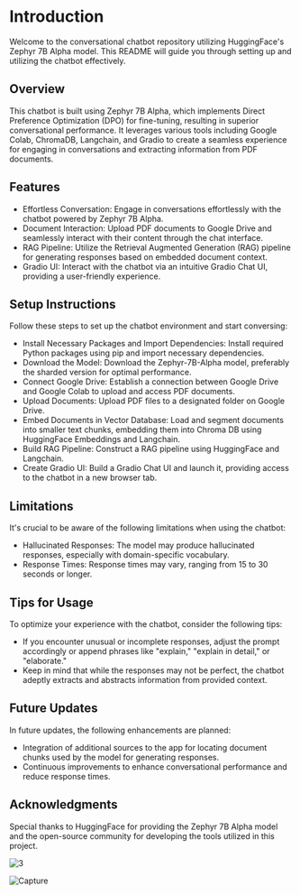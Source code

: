 # Introduction

Welcome to the conversational chatbot repository utilizing HuggingFace's Zephyr 7B Alpha model. This README will guide you through setting up and utilizing the chatbot effectively.

## Overview

This chatbot is built using Zephyr 7B Alpha, which implements Direct Preference Optimization (DPO) for fine-tuning, resulting in superior conversational performance. It leverages various tools including Google Colab, ChromaDB, Langchain, and Gradio to create a seamless experience for engaging in conversations and extracting information from PDF documents.

## Features
- Effortless Conversation: Engage in conversations effortlessly with the chatbot powered by Zephyr 7B Alpha.
- Document Interaction: Upload PDF documents to Google Drive and seamlessly interact with their content through the chat interface.
- RAG Pipeline: Utilize the Retrieval Augmented Generation (RAG) pipeline for generating responses based on embedded document context.
- Gradio UI: Interact with the chatbot via an intuitive Gradio Chat UI, providing a user-friendly experience.

## Setup Instructions
Follow these steps to set up the chatbot environment and start conversing:
- Install Necessary Packages and Import Dependencies: Install required Python packages using pip and import necessary dependencies.
- Download the Model: Download the Zephyr-7B-Alpha model, preferably the sharded version for optimal performance.
- Connect Google Drive: Establish a connection between Google Drive and Google Colab to upload and access PDF documents.
- Upload Documents: Upload PDF files to a designated folder on Google Drive.
- Embed Documents in Vector Database: Load and segment documents into smaller text chunks, embedding them into Chroma DB using HuggingFace Embeddings and Langchain.
- Build RAG Pipeline: Construct a RAG pipeline using HuggingFace and Langchain.
- Create Gradio UI: Build a Gradio Chat UI and launch it, providing access to the chatbot in a new browser tab.

## Limitations
It's crucial to be aware of the following limitations when using the chatbot:
- Hallucinated Responses: The model may produce hallucinated responses, especially with domain-specific vocabulary.
- Response Times: Response times may vary, ranging from 15 to 30 seconds or longer.

## Tips for Usage
To optimize your experience with the chatbot, consider the following tips:
- If you encounter unusual or incomplete responses, adjust the prompt accordingly or append phrases like "explain," "explain in detail," or "elaborate."
- Keep in mind that while the responses may not be perfect, the chatbot adeptly extracts and abstracts information from provided context.

## Future Updates
In future updates, the following enhancements are planned:
- Integration of additional sources to the app for locating document chunks used by the model for generating responses.
- Continuous improvements to enhance conversational performance and reduce response times.

## Acknowledgments

Special thanks to HuggingFace for providing the Zephyr 7B Alpha model and the open-source community for developing the tools utilized in this project.

![3](https://github.com/dreamboat26/ideal-memory/assets/125608791/53dd289b-1472-45cd-b20a-4202c900fb9d)

![Capture](https://github.com/dreamboat26/ideal-memory/assets/125608791/fd0042d6-d99d-4b29-928b-b21e3fefda56)
